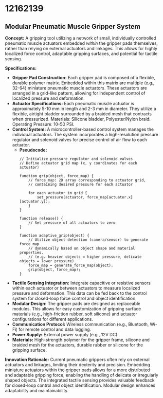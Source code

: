 # 12162139

## Modular Pneumatic Muscle Gripper System

**Concept:** A gripping tool utilizing a network of small, individually controlled pneumatic muscle actuators embedded *within* the gripper pads themselves, rather than relying on external actuators and linkages. This allows for highly localized force control, adaptable gripping surfaces, and potential for tactile sensing.

**Specifications:**

*   **Gripper Pad Construction:** Each gripper pad is composed of a flexible, durable polymer matrix. Embedded within this matrix are multiple (e.g., 32-64) miniature pneumatic muscle actuators. These actuators are arranged in a grid-like pattern, allowing for independent control of localized pressure and deformation.
*   **Actuator Specifications:** Each pneumatic muscle actuator is approximately 5-10 mm in length and 2-3 mm in diameter. They utilize a flexible, airtight bladder surrounded by a braided mesh that contracts when pressurized. Materials: Silicone bladder, Polyester/Nylon braid. Operating Pressure: 10-50 PSI.
*   **Control System:** A microcontroller-based control system manages the individual actuators.  The system incorporates a high-resolution pressure regulator and solenoid valves for precise control of air flow to each actuator.  
    *   **Pseudocode:**
        ```
        // Initialize pressure regulator and solenoid valves
        // Define actuator grid map (x, y coordinates for each actuator)

        function grip(object, force_map) {
            // force_map: 2D array corresponding to actuator grid,
            // containing desired pressure for each actuator

            for each actuator in grid {
                set_pressure(actuator, force_map[actuator.x][actuator.y]);
            }
        }

        function release() {
            // Set pressure of all actuators to zero
        }

        function adaptive_grip(object) {
            // Utilize object detection (camera/sensor) to generate force_map
            // dynamically based on object shape and material properties.
            // (e.g. heavier objects = higher pressure, delicate objects = lower pressure)
            force_map = generate_force_map(object);
            grip(object, force_map);
        }
        ```
*   **Tactile Sensing Integration:** Integrate capacitive or resistive sensors within each actuator or between actuators to measure localized pressure and deformation. This data can be fed back to the control system for closed-loop force control and object identification.
*   **Modular Design:** The gripper pads are designed as replaceable modules. This allows for easy customization of gripping surface materials (e.g., high-friction rubber, soft silicone) and actuator configurations for different applications.
*   **Communication Protocol:** Wireless communication (e.g., Bluetooth, Wi-Fi) for remote control and data logging.
*   **Power Supply:** External power supply (e.g., 12V DC).  
*   **Materials:** High-strength polymer for the gripper frame, silicone and braided mesh for the actuators, durable rubber or silicone for the gripping surface.



**Innovation Rationale:**  Current pneumatic grippers often rely on external actuators and linkages, limiting their dexterity and precision.  Embedding miniature actuators within the gripper pads allows for a more distributed and adaptable gripping force, enabling the handling of delicate or irregularly shaped objects. The integrated tactile sensing provides valuable feedback for closed-loop control and object identification. Modular design enhances adaptability and maintainability.